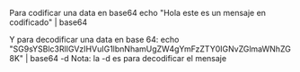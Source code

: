 


Para codificar una data en base64
	echo "Hola este es un mensaje en codificado" | base64

Y para decodificar una data en base 64:
	echo "SG9sYSBlc3RlIGVzIHVuIG1lbnNhamUgZW4gYmFzZTY0IGNvZGlmaWNhZG8K" | base64 -d
	Nota: la -d es para decodificar el mensaje